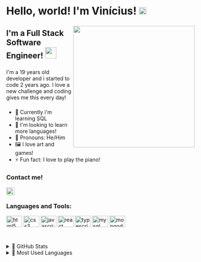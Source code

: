 
<h1 align="left">Hello, world! I'm Vinícius!  <img src="https://github.com/TheDudeThatCode/TheDudeThatCode/blob/master/Assets/Hi.gif" width="20" /></h1>

###

<img align="right" height="325" src="https://i.pinimg.com/originals/66/d1/ee/66d1eecbb03cb25bac5a5e8d13a2ec58.gif"  />

###

<h2 align="left">I'm a Full Stack Software Engineer! <img src="https://github.com/TheDudeThatCode/TheDudeThatCode/blob/master/Assets/gandalf_parrot.gif" width="30"/> </h2>

###

<p align="left">I'm a 19 years old developer and i started to code 2 years ago. I love a new challenge and coding gives me this every day!</p>

###

- 🌵 Currently i'm learning SQL
- 🎲 I'm looking to learn more languages!
- 🤠 Pronouns: He/Him
- 🖼️ I love art and games!
- ⚡ Fun fact: I love to play the piano!

###
<h3 align="left">Contact me!</h3>

[<img align="left" alt="holisitc_developer | LinkedIn" width="22px" src="https://cdn.jsdelivr.net/npm/simple-icons@v3/icons/linkedin.svg" />][linkedin]
<br />
### 
<h3 align="left">Languages and Tools:</h3>
<div align="left">
  <img src="https://cdn.jsdelivr.net/gh/devicons/devicon/icons/html5/html5-original.svg" height="30" width="42" alt="html5 logo"  />
  <img src="https://cdn.jsdelivr.net/gh/devicons/devicon/icons/css3/css3-original.svg" height="30" width="42" alt="css3 logo"  />
  <img src="https://cdn.jsdelivr.net/gh/devicons/devicon/icons/javascript/javascript-original.svg" height="30" width="42" alt="javascript logo"  />
  <img src="https://cdn.jsdelivr.net/gh/devicons/devicon/icons/react/react-original.svg" height="30" width="42" alt="react logo"  />
  <img src="https://cdn.jsdelivr.net/gh/devicons/devicon/icons/typescript/typescript-plain.svg" height="30" width="42" alt="typescript logo"  />
  <img src="https://cdn.jsdelivr.net/gh/devicons/devicon/icons/mysql/mysql-original.svg" height="30" width="42" alt="mysql logo"  />
  <img src="https://cdn.jsdelivr.net/gh/devicons/devicon/icons/mongodb/mongodb-original-wordmark.svg" height="30" width="42" alt="mongodb logo"  />
</div>

###

<br clear="both">

<div align="left">
  <details>
  <summary>🎃 GitHub Stats</summary>
  <img src="https://github-readme-stats.vercel.app/api?hide_title=false&hide_rank=false&show_icons=true&include_all_commits=true&count_private=true&disable_animations=false&theme=swift&locale=en&hide_border=false&username=vinicbarros" height="150" alt="stats graph"  />
  </details>
  <details>
  <summary>🎃 Most Used Languages</summary>
  <img src="https://github-readme-stats.vercel.app/api/top-langs?locale=en&hide_title=false&layout=default &card_width=320&langs_count=5&theme=swift&hide_border=false&username=vinicbarros" height="150" alt="languages graph"  />
  </details>
</div>

###


[linkedin]: https://linkedin.com/in/ovinibarros
